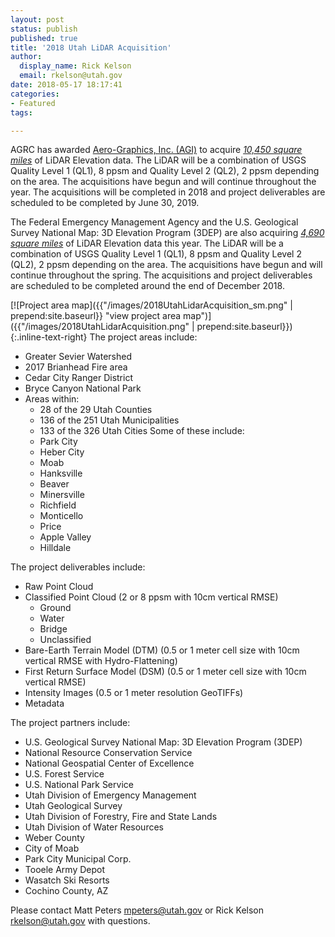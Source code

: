 ```yaml
---
layout: post
status: publish
published: true
title: '2018 Utah LiDAR Acquisition'
author:
  display_name: Rick Kelson
  email: rkelson@utah.gov
date: 2018-05-17 18:17:41
categories:
- Featured
tags:

---
```


AGRC has awarded [Aero-Graphics, Inc. (AGI)](https://aero-graphics.com/) to acquire [*10,450 square miles*](https://arcg.is/H5CzO "view project areas in ArcGIS Online") of LiDAR Elevation data. The LiDAR will be a combination of USGS Quality Level 1 (QL1), 8 ppsm and Quality Level 2 (QL2), 2 ppsm depending on the area. The acquisitions have begun and will continue throughout the year. The acquisitions will be completed in 2018 and project deliverables are scheduled to be completed by June 30, 2019.

The Federal Emergency Management Agency and the U.S. Geological Survey National Map: 3D Elevation Program (3DEP) are also acquiring [*4,690 square miles*](https://arcg.is/H5CzO "view project areas in ArcGIS Online") of LiDAR Elevation data this year. The LiDAR will be a combination of USGS Quality Level 1 (QL1), 8 ppsm and Quality Level 2 (QL2), 2 ppsm depending on the area. The acquisitions have begun and will continue throughout the spring. The acquisitions and project deliverables are scheduled to be completed around the end of December 2018.

[![Project area map]({{"/images/2018UtahLidarAcquisition_sm.png" | prepend:site.baseurl}} "view project area map")]({{"/images/2018UtahLidarAcquisition.png" | prepend:site.baseurl}}){:.inline-text-right}
The project areas include:

- Greater Sevier Watershed
- 2017 Brianhead Fire area
- Cedar City Ranger District
- Bryce Canyon National Park
- Areas within:
  - 28 of the 29 Utah Counties
  - 136 of the 251 Utah Municipalities
  - 133 of the 326 Utah Cities
  Some of these include:
  - Park City
  - Heber City
  - Moab
  - Hanksville
  - Beaver
  - Minersville
  - Richfield
  - Monticello
  - Price
  - Apple Valley
  - Hilldale

The project deliverables include:

- Raw Point Cloud
- Classified Point Cloud (2 or 8 ppsm with 10cm vertical RMSE)
  - Ground
  - Water
  - Bridge
  - Unclassified
- Bare-Earth Terrain Model (DTM) (0.5 or 1 meter cell size with 10cm vertical RMSE with Hydro-Flattening)
- First Return Surface Model (DSM) (0.5 or 1 meter cell size with 10cm vertical RMSE)
- Intensity Images (0.5 or 1 meter resolution GeoTIFFs)
- Metadata

The project partners include:

- U.S. Geological Survey National Map: 3D Elevation Program (3DEP)
- National Resource Conservation Service
- National Geospatial Center of Excellence
- U.S. Forest Service
- U.S. National Park Service
- Utah Division of Emergency Management
- Utah Geological Survey
- Utah Division of Forestry, Fire and State Lands
- Utah Division of Water Resources
- Weber County
- City of Moab
- Park City Municipal Corp.
- Tooele Army Depot
- Wasatch Ski Resorts
- Cochino County, AZ


Please contact Matt Peters [mpeters@utah.gov](mailto:bgranberg@utah.gov) or Rick Kelson [rkelson@utah.gov](mailto:rkelson@utah.gov) with questions.
